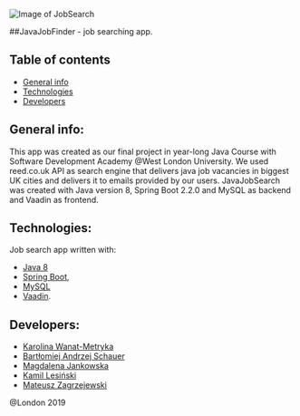 ![Image of JobSearch](https://bit.ly/2Q3RwK0)

##JavaJobFinder - job searching app. 

## Table of contents
* [General info](#general-info)
* [Technologies](#technologies)
* [Developers](#developers)

## General info:

This app was created as our final project in year-long Java Course with Software Development Academy 
@West London University. We used reed.co.uk API as search engine that delivers java job vacancies in 
biggest UK cities and delivers it to emails provided by our users. JavaJobSearch was created with Java version 8, 
Spring Boot 2.2.0 and MySQL as backend and Vaadin as frontend. 

## Technologies:

Job search app written with:
* [Java 8](https://bit.ly/2KmlCov) 
* [Spring Boot](https://spring.io/projects/spring-boot), 
* [MySQL](https://remotemysql.com/)  
* [Vaadin](https://vaadin.com/). 

## Developers:

* [Karolina Wanat-Metryka](https://github.com/kawamet)
* [Bartłomiej Andrzej Schauer](https://github.com/bart7801)
* [Magdalena Jankowska](https://github.com/MagdaJank)
* [Kamil Lesiński](https://github.com/Kamilesinski)
* [Mateusz Zagrzejewski](https://github.com/Moskiewski)

@London 2019